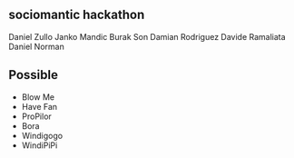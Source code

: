 ## sociomantic hackathon

Daniel Zullo
Janko Mandic
Burak Son
Damian Rodriguez
Davide Ramaliata
Daniel Norman


## Possible
- Blow Me
- Have Fan
- ProPilor
- Bora
- Windigogo
- WindiPiPi

